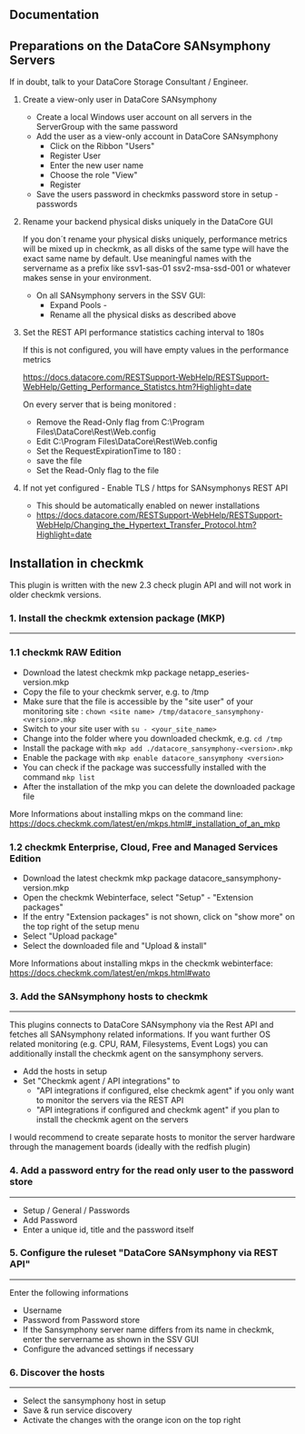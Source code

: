 Documentation
-------------

Preparations on the DataCore SANsymphony Servers
------------------------------------------------

If in doubt, talk to your DataCore Storage Consultant / Engineer.

1. Create a view-only user in DataCore SANsymphony

    - Create a local Windows user account on all servers in the ServerGroup with the same password
    - Add the user as a view-only account in DataCore SANsymphony
        - Click on the Ribbon "Users"
        - Register User
        - Enter the new user name
        - Choose the role "View"
        - Register
    - Save the users password in checkmks password store in setup - passwords

2. Rename your backend physical disks uniquely in the DataCore GUI

    If you don´t rename your physical disks uniquely, performance metrics will be mixed up in checkmk, as all disks of the same type will have the exact same name by default.
    Use meaningful names with the servername as a prefix like
        ssv1-sas-01
        ssv2-msa-ssd-001 
    or whatever makes sense in your environment.
    
    - On all SANsymphony servers in the SSV GUI:
        - Expand Pools - <Your Disk Pool>
        - Rename all the physical disks as described above
    
3. Set the REST API performance statistics caching interval to 180s

    If this is not configured, you will have empty values in the performance metrics

    https://docs.datacore.com/RESTSupport-WebHelp/RESTSupport-WebHelp/Getting_Performance_Statistcs.htm?Highlight=date
    
    On every server that is being monitored :
    - Remove the Read-Only flag from C:\Program Files\DataCore\Rest\Web.config
    - Edit C:\Program Files\DataCore\Rest\Web.config
    - Set the RequestExpirationTime to 180 : <add key="RequestExpirationTime" value="180"/>
    - save the file
    - Set the Read-Only flag to the file

4. If not yet configured - Enable TLS / https for SANsymphonys REST API

    - This should be automatically enabled on newer installations
    - https://docs.datacore.com/RESTSupport-WebHelp/RESTSupport-WebHelp/Changing_the_Hypertext_Transfer_Protocol.htm?Highlight=date


Installation in checkmk
-----------------------

This plugin is written with the new 2.3 check plugin API and will not work in older checkmk versions.

### 1. Install the checkmk extension package (MKP)
---------------------------
### 1.1 checkmk RAW Edition

- Download the latest checkmk mkp package netapp_eseries-version.mkp
- Copy the file to your checkmk server, e.g. to /tmp
- Make sure that the file is accessible by the "site user" of your monitoring site : `chown <site name> /tmp/datacore_sansymphony-<version>.mkp`
- Switch to your site user with `su - <your_site_name>`
- Change into the folder where you downloaded checkmk, e.g. `cd /tmp`
- Install the package with `mkp add ./datacore_sansymphony-<version>.mkp`
- Enable the package with `mkp enable datacore_sansymphony <version>`
- You can check if the package was successfully installed with the command `mkp list`
- After the installation of the mkp you can delete the downloaded package file

More Informations about installing mkps on the command line:
https://docs.checkmk.com/latest/en/mkps.html#_installation_of_an_mkp

### 1.2 checkmk Enterprise, Cloud, Free and Managed Services Edition

- Download the latest checkmk mkp package datacore_sansymphony-version.mkp
- Open the checkmk Webinterface, select "Setup" - "Extension packages"
- If the entry "Extension packages" is not shown, click on "show more" on the top right of the setup menu
- Select "Upload package"
- Select the downloaded file and "Upload & install"

More Informations about installing mkps in the checkmk webinterface:
https://docs.checkmk.com/latest/en/mkps.html#wato


### 3. Add the SANsymphony hosts to checkmk
---------------------------

This plugins connects to DataCore SANsymphony via the Rest API and fetches all SANsymphony related informations.
If you want further OS related monitoring (e.g. CPU, RAM, Filesystems, Event Logs) you can additionally install the checkmk agent on the sansymphony servers.

- Add the hosts in setup
- Set "Checkmk agent / API integrations" to 
    - "API integrations if configured, else checkmk agent" if you only want to monitor the servers via the REST API
    - "API integrations if configured and checkmk agent" if you plan to install the checkmk agent on the servers

I would recommend to create separate hosts to monitor the server hardware through the management boards (ideally with the redfish plugin)

### 4. Add a password entry for the read only user to the password store
---------------------------

- Setup / General / Passwords
- Add Password
- Enter a unique id, title and the password itself

### 5. Configure the ruleset "DataCore SANsymphony via REST API"
---------------------------

Enter the following informations

- Username
- Password from Password store
- If the Sansymphony server name differs from its name in checkmk, enter the servername as shown in the SSV GUI
- Configure the advanced settings if necessary

### 6. Discover the hosts
---------------------------

- Select the sansymphony host in setup
- Save & run service discovery
- Activate the changes with the orange icon on the top right
